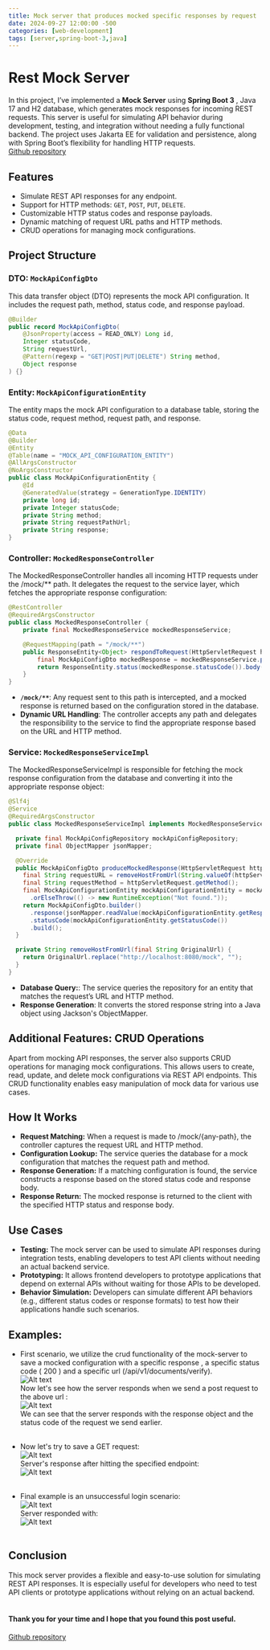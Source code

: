 ```yaml
---
title: Mock server that produces mocked specific responses by request
date: 2024-09-27 12:00:00 -500
categories: [web-development]
tags: [server,spring-boot-3,java]
---
```


# Rest Mock Server

In this project, I’ve implemented a **Mock Server** using **Spring Boot 3** , Java 17 and H2 database, which generates mock responses for incoming REST requests. This server is useful for simulating API behavior during development, testing, and integration without needing a fully functional backend. The project uses Jakarta EE for validation and persistence, along with Spring Boot’s flexibility for handling HTTP requests.<br>
[Github repository](https://github.com/Source-Code-Wizard/RestMockServer/tree/develop)

## Features

- Simulate REST API responses for any endpoint.
- Support for HTTP methods: `GET`, `POST`, `PUT`, `DELETE`.
- Customizable HTTP status codes and response payloads.
- Dynamic matching of request URL paths and HTTP methods.
- CRUD operations for managing mock configurations.

## Project Structure

### DTO: `MockApiConfigDto`

This data transfer object (DTO) represents the mock API configuration. It includes the request path, method, status code, and response payload.

```java
@Builder
public record MockApiConfigDto(
    @JsonProperty(access = READ_ONLY) Long id,
    Integer statusCode,
    String requestUrl,
    @Pattern(regexp = "GET|POST|PUT|DELETE") String method,
    Object response
) {}

```

### Entity: `MockApiConfigurationEntity`

The entity maps the mock API configuration to a database table, storing the status code, request method, request path, and response.

```java
@Data
@Builder
@Entity
@Table(name = "MOCK_API_CONFIGURATION_ENTITY")
@AllArgsConstructor
@NoArgsConstructor
public class MockApiConfigurationEntity {
    @Id
    @GeneratedValue(strategy = GenerationType.IDENTITY)
    private long id;
    private Integer statusCode;
    private String method;
    private String requestPathUrl;
    private String response;
}

```

### Controller: `MockedResponseController`

The MockedResponseController handles all incoming HTTP requests under the /mock/** path. It delegates the request to the service layer, which fetches the appropriate response configuration:

```java
@RestController
@RequiredArgsConstructor
public class MockedResponseController {
    private final MockedResponseService mockedResponseService;

    @RequestMapping(path = "/mock/**")
    public ResponseEntity<Object> respondToRequest(HttpServletRequest httpServletRequest) throws IOException {
        final MockApiConfigDto mockedResponse = mockedResponseService.produceMockedResponse(httpServletRequest);
        return ResponseEntity.status(mockedResponse.statusCode()).body(mockedResponse.response());
    }
}

```

- **`/mock/**`**: Any request sent to this path is intercepted, and a mocked response is returned based on the configuration stored  in the database.
- **Dynamic URL Handling**: The controller accepts any path and delegates the responsibility to the service to find the appropriate response based on the URL and HTTP method.


### Service: `MockedResponseServiceImpl`

The MockedResponseServiceImpl is responsible for fetching the mock response configuration from the database and converting it into the appropriate response object:

```java
@Slf4j
@Service
@RequiredArgsConstructor
public class MockedResponseServiceImpl implements MockedResponseService {

  private final MockApiConfigRepository mockApiConfigRepository;
  private final ObjectMapper jsonMapper;

  @Override
  public MockApiConfigDto produceMockedResponse(HttpServletRequest httpServletRequest) throws IOException {
    final String requestURL = removeHostFromUrl(String.valueOf(httpServletRequest.getRequestURL()));
    final String requestMethod = httpServletRequest.getMethod();
    final MockApiConfigurationEntity mockApiConfigurationEntity = mockApiConfigRepository.findByRequestPathUrlAndMethod(requestURL.toString(), requestMethod)
      .orElseThrow(() -> new RuntimeException("Not found."));
    return MockApiConfigDto.builder()
      .response(jsonMapper.readValue(mockApiConfigurationEntity.getResponse(), Object.class))
      .statusCode(mockApiConfigurationEntity.getStatusCode())
      .build();
  }

  private String removeHostFromUrl(final String OriginalUrl) {
    return OriginalUrl.replace("http://localhost:8080/mock", "");
  }
}

```

- **Database Query:**: The service queries the repository for an entity that matches the request’s URL and HTTP method.
- **Response Generation**: It converts the stored response string into a Java object using Jackson's ObjectMapper.


## Additional Features: CRUD Operations

Apart from mocking API responses, the server also supports CRUD operations for managing mock configurations. This allows users to create, read, update, and delete mock configurations via REST API endpoints. This CRUD functionality enables easy manipulation of mock data for various use cases.

## How It Works

- **Request Matching:** When a request is made to /mock/{any-path}, the controller captures the request URL and HTTP method.
- **Configuration Lookup:** The service queries the database for a mock configuration that matches the request path and method.
- **Response Generation:** If a matching configuration is found, the service constructs a response based on the stored status code and response body.
- **Response Return:** The mocked response is returned to the client with the specified HTTP status and response body.

## Use Cases

- **Testing:** The mock server can be used to simulate API responses during integration tests, enabling developers to test API clients without needing an actual backend service.
- **Prototyping:** It allows frontend developers to prototype applications that depend on external APIs without waiting for those APIs to be developed.
- **Behavior Simulation:** Developers can simulate different API behaviors (e.g., different status codes or response formats) to test how their applications handle such scenarios.

## Examples:
* First scenario, we utilize the crud functionality of the mock-server to save a mocked configuration with a specific response , a specific status code ( 200 ) and a specific url (/api/v1/documents/verify).<br>
 ![Alt text](../images/mock-server/create-config.png) <br>
  Now let's see how the server responds when we send a post request to the above url :<br>
  ![Alt text](../images/mock-server/moc-respone-post.png) <br>
 We can see that the server responds with the response object and the status code of the request we send earlier.<br><br>

* Now let's try to save a GET request:<br>
 ![Alt text](../images/mock-server/create-get-config.png)<br>
  Server's response after hitting the specified endpoint:<br>
 ![Alt text](../images/mock-server/mock-get-response.png)<br><br>

* Final example is an unsuccessful login scenario:<br>
  ![Alt text](../images/mock-server/invalid-credentials.png)<br>
  Server responded with:<br>
  ![Alt text](../images/mock-server/invalid-credentials-response.png)<br><br>

## Conclusion

This mock server provides a flexible and easy-to-use solution for simulating REST API responses. It is especially useful for developers who need to test API clients or prototype applications without relying on an actual backend.<br><br>

#### Thank you for your time and I hope that you found this post useful.<br>
[Github repository](https://github.com/Source-Code-Wizard/RestMockServer/tree/develop)


